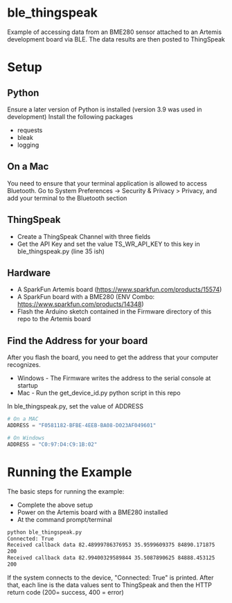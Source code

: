 # ble_thingspeak
Example of accessing data from an BME280 sensor attached to an Artemis development board via BLE. The data results are then posted to ThingSpeak

Setup
=====
## Python
Ensure a later version of Python is installed (version 3.9 was used in development)
Install the following packages
* requests
* bleak
* logging

## On a Mac
You need to ensure that your terminal application is allowed to access Bluetooth. Go to System Preferences -> Security & Privacy > Privacy, and add your terminal to the Bluetooth section

## ThingSpeak
* Create a ThingSpeak Channel with three fields
* Get the API Key and set the value TS_WR_API_KEY to this key in ble_thingspeak.py (line 35 ish)

## Hardware
* A SparkFun Artemis board (https://www.sparkfun.com/products/15574)
* A SparkFun board with a BME280 (ENV Combo: https://www.sparkfun.com/products/14348)
* Flash the Arduino sketch contained in the Firmware directory of this repo to the Artemis board

## Find the Address for your board
After you flash the board, you need to get the address that your computer recognizes.
* Windows - The Firmware writes the address to the serial console at startup
* Mac - Run the get_device_id.py python script in this repo

In ble_thingspeak.py, set the value of ADDRESS
```python
# On a MAC
ADDRESS = "F0581182-BFBE-4EEB-BA08-D023AF049601"
```
```python
# On Windows
ADDRESS = "C0:97:D4:C9:1B:02"
```

Running the Example
===================
The basic steps for running the example:
* Complete the above setup
* Power on the Artemis board with a BME280 installed
* At the command prompt/terminal
```sh
python ble_thingspeak.py
Connected: True
Received callback data 82.48999786376953 35.9599609375 84890.171875
200
Received callback data 82.99400329589844 35.5087890625 84888.453125
200
```
If the system connects to the device, "Connected: True" is printed. After that, each line is the data values sent to ThingSpeak and then the HTTP return code (200= success, 400 = error)
